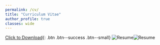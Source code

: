 ```yaml
---
permalink: /cv/
title: "Curriculum Vitae"
author_profile: true
classes: wide
---
```

[Click to Download](/pdfs/Resume.pdf){: .btn .btn--success .btn--small}
<img src="/images/Resume_SB_1.jpg" alt="Resume"/><img src="/images/Resume_SB_2.jpg" alt="Resume"/>
